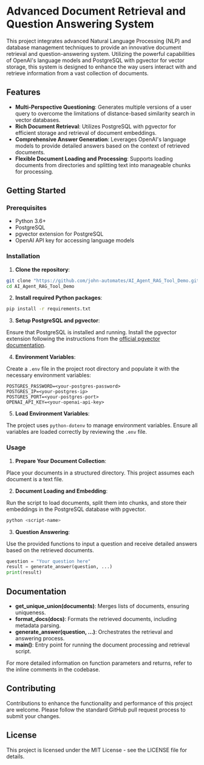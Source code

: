 # Advanced Document Retrieval and Question Answering System

This project integrates advanced Natural Language Processing (NLP) and database management techniques to provide an innovative document retrieval and question-answering system. Utilizing the powerful capabilities of OpenAI's language models and PostgreSQL with pgvector for vector storage, this system is designed to enhance the way users interact with and retrieve information from a vast collection of documents.

## Features

- **Multi-Perspective Questioning**: Generates multiple versions of a user query to overcome the limitations of distance-based similarity search in vector databases.
- **Rich Document Retrieval**: Utilizes PostgreSQL with pgvector for efficient storage and retrieval of document embeddings.
- **Comprehensive Answer Generation**: Leverages OpenAI's language models to provide detailed answers based on the context of retrieved documents.
- **Flexible Document Loading and Processing**: Supports loading documents from directories and splitting text into manageable chunks for processing.

## Getting Started

### Prerequisites

- Python 3.6+
- PostgreSQL
- pgvector extension for PostgreSQL
- OpenAI API key for accessing language models

### Installation

1. **Clone the repository**:

```bash
git clone "https://github.com/john-automates/AI_Agent_RAG_Tool_Demo.git"
cd AI_Agent_RAG_Tool_Demo
```

2. **Install required Python packages**:

```bash
pip install -r requirements.txt
```

3. **Setup PostgreSQL and pgvector**:

Ensure that PostgreSQL is installed and running. Install the pgvector extension following the instructions from the [official pgvector documentation](https://github.com/pgvector/pgvector).

4. **Environment Variables**:

Create a `.env` file in the project root directory and populate it with the necessary environment variables:

```
POSTGRES_PASSWORD=<your-postgres-password>
POSTGRES_IP=<your-postgres-ip>
POSTGRES_PORT=<your-postgres-port>
OPENAI_API_KEY=<your-openai-api-key>
```

5. **Load Environment Variables**:

The project uses `python-dotenv` to manage environment variables. Ensure all variables are loaded correctly by reviewing the `.env` file.

### Usage

1. **Prepare Your Document Collection**:

Place your documents in a structured directory. This project assumes each document is a text file.

2. **Document Loading and Embedding**:

Run the script to load documents, split them into chunks, and store their embeddings in the PostgreSQL database with pgvector.

```bash
python <script-name>
```

3. **Question Answering**:

Use the provided functions to input a question and receive detailed answers based on the retrieved documents.

```python
question = "Your question here"
result = generate_answer(question, ...)
print(result)
```

## Documentation

- **get_unique_union(documents)**: Merges lists of documents, ensuring uniqueness.
- **format_docs(docs)**: Formats the retrieved documents, including metadata parsing.
- **generate_answer(question, ...)**: Orchestrates the retrieval and answering process.
- **main()**: Entry point for running the document processing and retrieval script.

For more detailed information on function parameters and returns, refer to the inline comments in the codebase.

## Contributing

Contributions to enhance the functionality and performance of this project are welcome. Please follow the standard GitHub pull request process to submit your changes.

## License

This project is licensed under the MIT License - see the LICENSE file for details.
